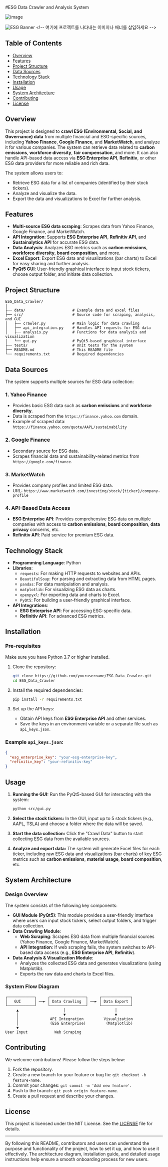 #ESG Data Crawler and Analysis System

![image](https://github.com/user-attachments/assets/c74e9beb-408f-4394-845b-888f29907963)

![ESG Banner]([https://yourimageurl.com](https://www.complilaw.com/wp-content/uploads/2023/09/AdobeStock_573355954-1.jpeg)) <!-- 여기에 프로젝트를 나타내는 이미지나 배너를 삽입하세요 -->

## **Table of Contents**
- [Overview](#overview)
- [Features](#features)
- [Project Structure](#project-structure)
- [Data Sources](#data-sources)
- [Technology Stack](#technology-stack)
- [Installation](#installation)
- [Usage](#usage)
- [System Architecture](#system-architecture)
- [Contributing](#contributing)
- [License](#license)

## **Overview**
This project is designed to **crawl ESG (Environmental, Social, and Governance) data** from multiple financial and ESG-specific sources, including **Yahoo Finance**, **Google Finance**, and **MarketWatch**, and analyze it for various companies. The system can retrieve data related to **carbon emissions**, **workforce diversity**, **fair compensation**, and more. It can also handle API-based data access via **ESG Enterprise API**, **Refinitiv**, or other ESG data providers for more reliable and rich data.

The system allows users to:
- Retrieve ESG data for a list of companies (identified by their stock tickers).
- Analyze and visualize the data.
- Export the data and visualizations to Excel for further analysis.

## **Features**
- **Multi-source ESG data scraping**: Scrapes data from Yahoo Finance, Google Finance, and MarketWatch.
- **API Integration**: Supports **ESG Enterprise API**, **Refinitiv API**, and **Sustainalytics API** for accurate ESG data.
- **Data Analysis**: Analyzes ESG metrics such as **carbon emissions**, **workforce diversity**, **board composition**, and more.
- **Excel Export**: Export ESG data and visualizations (bar charts) to Excel for easy sharing and further analysis.
- **PyQt5 GUI**: User-friendly graphical interface to input stock tickers, choose output folder, and initiate data collection.

## **Project Structure**
```
ESG_Data_Crawler/
│
├── data/                     # Example data and excel files
├── src/                      # Source code for scraping, analysis, and GUI
│   ├── crawler.py            # Main logic for data crawling
│   ├── api_integration.py    # Handles API requests for ESG data
│   ├── analysis.py           # Functions for data analysis and visualization
│   └── gui.py                # PyQt5-based graphical interface
├── tests/                    # Unit tests for the system
├── README.md                 # This README file
└── requirements.txt          # Required dependencies
```

## **Data Sources**
The system supports multiple sources for ESG data collection:

### 1. **Yahoo Finance**
   - Provides basic ESG data such as **carbon emissions** and **workforce diversity**.
   - Data is scraped from the `https://finance.yahoo.com` domain.
   - Example of scraped data: `https://finance.yahoo.com/quote/AAPL/sustainability`

### 2. **Google Finance**
   - Secondary source for ESG data.
   - Scrapes financial data and sustainability-related metrics from `https://google.com/finance`.

### 3. **MarketWatch**
   - Provides company profiles and limited ESG data.
   - URL: `https://www.marketwatch.com/investing/stock/{ticker}/company-profile`

### 4. **API-Based Data Access**
   - **ESG Enterprise API**: Provides comprehensive ESG data on multiple companies with access to **carbon emissions**, **board composition**, **data privacy** concerns, etc.
   - **Refinitiv API**: Paid service for premium ESG data.

## **Technology Stack**
- **Programming Language**: Python
- **Libraries**:
  - `requests`: For making HTTP requests to websites and APIs.
  - `BeautifulSoup`: For parsing and extracting data from HTML pages.
  - `pandas`: For data manipulation and analysis.
  - `matplotlib`: For visualizing ESG data as charts.
  - `openpyxl`: For exporting data and charts to Excel.
  - `PyQt5`: For building a user-friendly graphical interface.
- **API Integrations**:
  - **ESG Enterprise API**: For accessing ESG-specific data.
  - **Refinitiv API**: For advanced ESG metrics.

## **Installation**

### **Pre-requisites**
Make sure you have Python 3.7 or higher installed.

1. Clone the repository:

   ```bash
   git clone https://github.com/yourusername/ESG_Data_Crawler.git
   cd ESG_Data_Crawler
   ```

2. Install the required dependencies:

   ```bash
   pip install -r requirements.txt
   ```

3. Set up the API keys:
   - Obtain API keys from **ESG Enterprise API** and other services.
   - Save the keys in an environment variable or a separate file such as `api_keys.json`.

### Example `api_keys.json`:
```json
{
  "esg_enterprise_key": "your-esg-enterprise-key",
  "refinitiv_key": "your-refinitiv-key"
}
```

## **Usage**

1. **Running the GUI:**
   Run the PyQt5-based GUI for interacting with the system:
   ```bash
   python src/gui.py
   ```

2. **Select the stock tickers:**
   In the GUI, input up to 5 stock tickers (e.g., AAPL, TSLA) and choose a folder where the data will be saved.

3. **Start the data collection:**
   Click the "Crawl Data" button to start collecting ESG data from the available sources.

4. **Analyze and export data:**
   The system will generate Excel files for each ticker, including raw ESG data and visualizations (bar charts) of key ESG metrics such as **carbon emissions**, **material usage**, **board composition**, etc.

## **System Architecture**

### **Design Overview**

The system consists of the following key components:

- **GUI Module (PyQt5)**: This module provides a user-friendly interface where users can input stock tickers, select output folders, and trigger data collection.
- **Data Crawling Module**:
   - **Web Scraping**: Scrapes ESG data from multiple financial sources (Yahoo Finance, Google Finance, MarketWatch).
   - **API Integration**: If web scraping fails, the system switches to API-based data access (e.g., **ESG Enterprise API**, **Refinitiv**).
- **Data Analysis & Visualization Module**:
   - Analyzes the collected ESG data and generates visualizations (using Matplotlib).
   - Exports the raw data and charts to Excel files.

### **System Flow Diagram**

```plaintext
┌────────────┐     ┌────────────────┐     ┌─────────────┐
│   GUI      │ ──► │ Data Crawling  │ ──► │ Data Export │
└────────────┘     └────────────────┘     └─────────────┘
     ▲                    │                      │
     │                    ▼                      ▼
     │              API Integration         Visualization
     │              (ESG Enterprise)         (Matplotlib)
     ▼                    
User Input            Web Scraping                
```

## **Contributing**
We welcome contributions! Please follow the steps below:

1. Fork the repository.
2. Create a new branch for your feature or bug fix: `git checkout -b feature-name`.
3. Commit your changes: `git commit -m 'Add new feature'`.
4. Push to the branch: `git push origin feature-name`.
5. Create a pull request and describe your changes.

## **License**
This project is licensed under the MIT License. See the [LICENSE](LICENSE) file for details.

---

By following this README, contributors and users can understand the purpose and functionality of the project, how to set it up, and how to use it effectively. The architecture diagram, installation guide, and detailed usage instructions help ensure a smooth onboarding process for new users.
